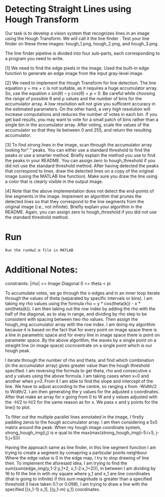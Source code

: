 # Detecting Straight Lines using Hough Transform

Our task is to develop a vision system that recognizes lines in an image using the Hough
Transform. We will call it the line finder . Test your line finder on these three images:
hough_1.png, hough_2.png, and hough_3.png.


The line finder pipeline is divided into four sub-parts, each corresponding to a program you
need to write. 

[1] We need to find the edge pixels in the image. Used the built-in edge
function to generate an edge image from the input gray-level image.

[2] We need to implement the Hough Transform for line detection. The line equation
y = mx + c is not suitable, as it requires a
huge accumulator array. So, use the equation
x sin(θ) – y cos(θ) + ρ = 0.
Be careful while choosing the range of possible θ and ρ values and the number of bins
for the accumulator array. A low resolution will not give you sufficient accuracy in the
estimated parameters. On the other hand, a very high resolution will increase
computations and reduces the number of votes in each bin. If you get bad results, you
may want to vote for a small patch of bins rather than a single bin in the accumulator
array. After voting, scale the values of the accumulator so that they lie between 0 and
255, and return the resulting accumulator.

[3] To find strong lines in the image, scan through the accumulator array looking for“ ”
peaks. You can either use a standard threshold to find the peaks or use a smarter
method. Briefly explain the method you use to find the peaks in your README. You
can assign zero to hough_threshold if you did not use the standard threshold method.
After having detected the peaks that correspond to lines, draw the detected lines on a
copy of the original image (using the MATLAB line function). Make sure you draw
the line using a color that is clearly visible in the output image. 

[4] Note that the above implementation does not detect the end-points of line segments in
the image. Implement an algorithm that prunes the detected lines so that they
correspond to the line segments from the original image (i.e., not infinite). Briefly
explain your algorithm in the README. Again, you can assign zero to
hough_threshold if you did not use the standard threshold method.

# Run 

```
Run the runHw2.m file in MATLAB
```

# Additional Notes:

constraints: |rho| <= Image Diagonal
             0 <= theta < pi

To accumulate votes, we go through the x-edges and in an 
inner loop iterate through the values of theta (separated
by specific intervals or bins). I am taking my rho values 
using the formula rho = y * cos(theta(k)) - x * sin(theta(k)).
I am then taking out the row index by adding the rho with the 
half of the diagonal, as to stay in range, and dividing by rho
step to be consistent with spacing between two rho values.
Then assign the hough_img accumulator array with the row index. 
I am doing my algorithm because it is based on the fact that for 
every point on image space there is a line in parametric space and 
for every line in image space there is point on parameter space.
By the above algorithm, the waves by a single point on a straight line 
(in image space) cocncentrate on a single point which is our hough peak. 


I iterate through the number of rho and theta, and find which 
combination (in the accumulator array) gives greater value than 
the hough threshold specified. I am reversing the formula to get 
theta, rho and consecutive x and y values using the above formula.
I am taking cases when x=0 and another when y=0. From it I am able 
to find the slope and intercept of the line. We have to adjust 
according to the centre, so ranging x from -Width/2 to Width/2. 
I am then generating the y values for the adjusted x coordinates.
After that make an array for x going from 0 to W and y values
adjusted with the -H/2 to H/2 for the same reason as for x.
We pass x and y points for the line() to plot. 

To filter out the multiple parallel lines annotated in the image, 
I firstly padding zeros to the hough accumulator array. I am then 
considering a 5x5 matrix around the peak. When my hough image 
coordinate system, strong_hough_img(i,j) is e
qual to the 
max(max(strong_hough_img(i-5:i+5, j-5:j+5))) 


Having the approach same as line finder, in this line segment function
I am trying to create a segment by comapring a particular points neighbour
Where the edge value is 0 in the edge map, I try to stop drawing of line 
their. To implement the aforesaid idea, I am trying to find the 
sum(sum(edge_img(y_1-2:y_1+2, x_1-2:x_1+2))), in between I am dividing 
by 16 to fit the line in with my square where y_1 and x_1 are 
line coordinates (that is going to infinite) if this sum magnitude is 
greater than a specified threshold (I have taken 0.1 or 0.098), 
I am trying to draw a line with the specified [(x_1-1) x_1], 
[(y_1-m) y_1] coordinates. 
